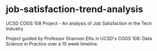 # job-satisfaction-trend-analysis
UCSD COGS 108 Project - An analysis of Job Satisfaction in the Tech Industry

Project guided by Professor Shannon Ellis in UCSD's COGS 108: Data Science in Practice over a 10 week timeline. 
